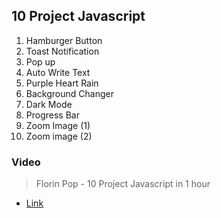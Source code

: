 ## 10 Project Javascript

1. Hamburger Button
2. Toast Notification
3. Pop up
4. Auto Write Text
5. Purple Heart Rain
6. Background Changer
7. Dark Mode
8. Progress Bar
9. Zoom Image (1)
10. Zoom image (2)

### Video
> Florin Pop - 10 Project Javascript in 1 hour
  * [Link](https://youtu.be/8GPPJpiLqHk)

